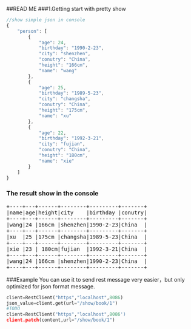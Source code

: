 ##READ ME
###1.Getting start with pretty show

```javascript
//show simple json in console
{
    "person": [
        {
            "age": 24, 
            "birthday": "1990-2-23", 
            "city": "shenzhen", 
            "conutry": "China", 
            "height": "166cm", 
            "name": "wang"
        }, 
        {
            "age": 25, 
            "birthday": "1989-5-23", 
            "city": "changsha", 
            "conutry": "China", 
            "height": "175cm", 
            "name": "xu"
        }, 
        {
            "age": 22, 
            "birthday": "1992-3-21", 
            "city": "fujian", 
            "conutry": "China", 
            "height": "180cm", 
            "name": "xie"
        }
    ]
}
```

### The result show in the console 

<pre>
+----+---+------+--------+---------+-------+
|name|age|height|city    |birthday |conutry|
+----+---+------+--------+---------+-------+
|wang|24 |166cm |shenzhen|1990-2-23|China  |
+----+---+------+--------+---------+-------+
|xu  |25 |175cm |changsha|1989-5-23|China  |
+----+---+------+--------+---------+-------+
|xie |23 | 180cm|fujian  |1992-3-21|China  |
+----+---+------+--------+---------+-------+
|wang|24 |166cm |shenzhen|1990-2-23|China  |
+----+---+------+--------+---------+-------+  
</pre>

###Example
You can use it to send rest message very easier，but only optimized for json format message. 
```python
client=RestClient("https","localhost",8086)
json_value=client.get(url="/show/book/1")
#TODO
client=RestClient("https","localhost",8086')
client.patch(content,url="/show/book/1")
```
